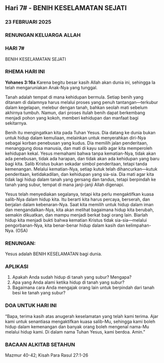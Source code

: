 ## Hari 7# - BENIH KESELAMATAN SEJATI

### 23 FEBRUARI 2025

### RENUNGAN KELUARGA ALLAH

### HARI 7#

BENIH KESELAMATAN SEJATI

### RHEMA HARI INI

**Yohanes 3:16a** Karena begitu besar kasih Allah akan dunia ini, sehingga Ia telah mengaruniakan Anak-Nya yang tunggal.

Tanah adalah tempat di mana kehidupan bermula. Setiap benih yang ditanam di dalamnya harus melalui proses yang penuh tantangan—terkubur dalam kegelapan, melebur dengan tanah, bahkan seolah mati sebelum akhirnya tumbuh. Namun, dari proses itulah benih dapat berkembang menjadi pohon yang kokoh, memberi kehidupan dan manfaat bagi sekitarnya.

Benih itu mengingatkan kita pada Tuhan Yesus. Dia datang ke dunia bukan untuk hidup dalam kemuliaan, melainkan untuk menyerahkan diri-Nya sebagai korban penebusan yang kudus. Dia memilih jalan penderitaan, menanggung dosa manusia, dan mati di kayu salib agar kita memperoleh kehidupan kekal. Yesus memahami bahwa tanpa kematian-Nya, tidak akan ada penebusan, tidak ada harapan, dan tidak akan ada kehidupan yang baru bagi kita. Salib Kristus bukan sekadar simbol penderitaan, tetapi tanda kemenangan. Melalui kematian-Nya, setiap kutuk telah dihancurkan—kutuk penderitaan, ketidakadilan, dan kehidupan yang sia-sia. Dia mati agar kita tidak lagi hidup dalam tanah yang gersang dan tandus, tetapi berpindah ke tanah yang subur, tempat di mana janji-janji Allah digenapi.

Yesus telah menyediakan segalanya, tetapi kita perlu mengaktifkan kuasa salib-Nya dalam hidup kita. Itu berarti kita harus percaya, berserah, dan berjalan dalam kebenaran-Nya. Saat kita memilih untuk hidup dalam iman dan mengandalkan-Nya, kita akan melihat bagaimana hidup kita berubah, semakin dikuatkan, dan mampu menjadi berkat bagi orang lain. Biarlah hidup kita menjadi bukti bahwa kematian Kristus tidak sia-sia—melalui pengorbanan-Nya, kita benar-benar hidup dalam kasih dan kelimpahan-Nya. (OSA)

### RENUNGAN:

Yesus adalah BENIH KESELAMATAN bagi dunia.

### APLIKASI

1. Apakah Anda sudah hidup di tanah yang subur? Mengapa?
2. Apa yang Anda alami ketika hidup di tanah yang subur?
3. Bagaimana cara Anda mengajak orang lain untuk berpindah dari tanah besi ke tanah yang subur?

### DOA UNTUK HARI INI

“Bapa, terima kasih atas anugerah keselamatan yang telah kami terima. Ajar kami untuk senantiasa mengaktifkan kuasa salib-Mu, sehingga kami boleh hidup dalam kemenangan dan banyak orang boleh mengenal nama-Mu melalui hidup kami. Di dalam nama Tuhan Yesus, kami berdoa. Amin.”

### BACAAN ALKITAB SETAHUN

Mazmur 40-42; Kisah Para Rasul 27:1-26
